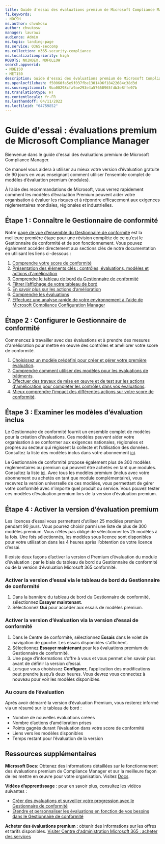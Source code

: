 ```yaml
---
title: Guide d'essai des évaluations premium de Microsoft Compliance Manager
f1.keywords:
- NOCSH
ms.author: chvukosw
author: chvukosw
manager: laurawi
audience: Admin
ms.topic: landing-page
ms.service: O365-seccomp
ms.collection: m365-security-compliance
ms.localizationpriority: high
ROBOTS: NOINDEX, NOFOLLOW
search.appverid:
- MOE150
- MET150
description: Guide d'essai des évaluations premium de Microsoft Compliance Manager.
ms.openlocfilehash: f50060fa5e9f037fbe1301496f18422684c38d3d
ms.sourcegitcommit: 9ba00298cfa9ae293e4a57650965fdb3e8ffe07b
ms.translationtype: HT
ms.contentlocale: fr-FR
ms.lasthandoff: 04/11/2022
ms.locfileid: "64759852"
---
```

# <a name="trial-playbook-microsoft-compliance-manager-premium-assessments"></a>Guide d'essai : évaluations premium de Microsoft Compliance Manager

Bienvenue dans le guide d'essai des évaluations premium de Microsoft Compliance Manager.

Ce manuel vous aidera à utiliser au mieux votre version d’évaluation gratuite de 90 jours en vous enseignant comment utiliser l’ensemble complet de modèles d’évaluation premium (modules).

À l’aide des recommandations de Microsoft, vous verrez rapidement comment les modèles d’évaluation Premium peuvent aider votre organisation à évaluer les risques et à répondre efficacement aux exigences réglementaires mondiales, régionales et industrielles.

## <a name="step-1-get-to-know-compliance-manager"></a>Étape 1 : Connaître le Gestionnaire de conformité

Notre [page de vue d’ensemble du Gestionnaire de conformité](compliance-manager.md) est la meilleure première étape pour une révision complète de ce qu’est le Gestionnaire de conformité et de son fonctionnement. Vous pouvez également accéder directement aux sections clés de notre documentation en utilisant les liens ci-dessous :

1. [Comprendre votre score de conformité](compliance-manager.md#understanding-your-compliance-score)
1. [Présentation des éléments clés : contrôles, évaluations, modèles et actions d'amélioration](compliance-manager.md#key-elements-controls-assessments-templates-improvement-actions)
1. [Comprendre le tableau de bord du Gestionnaire de conformité](compliance-manager-setup.md#understand-the-compliance-manager-dashboard)
1. [Filtrer l’affichage de votre tableau de bord](compliance-manager-setup.md#filtering-your-dashboard-view)
1. [En savoir plus sur les actions d’amélioration](compliance-manager-setup.md#improvement-actions-page)
1. [Comprendre les évaluations](compliance-manager.md#assessments)
1. [Effectuez une analyse rapide de votre environnement à l'aide de Microsoft Compliance Configuration Manager](compliance-manager-mcca.md)

## <a name="step-2-configure-compliance-manager"></a>Étape 2 : Configurer le Gestionnaire de conformité

Commencez à travailler avec des évaluations et à prendre des mesures d'amélioration pour mettre en œuvre des contrôles et améliorer votre score de conformité.

1. [Choisissez un modèle prédéfini pour créer et gérer votre première évaluation](compliance-manager-assessments.md).
1. [Comprendre comment utiliser des modèles pour les évaluations de bâtiments](compliance-manager-templates.md).
1. [Effectuer des travaux de mise en œuvre et de test sur les actions d'amélioration pour compléter les contrôles dans vos évaluations](compliance-manager-improvement-actions.md).
1. [Mieux comprendre l'impact des différentes actions sur votre score de conformité](compliance-score-calculation.md).

## <a name="step-3-review-included-assessment-templates"></a>Étape 3 : Examiner les modèles d’évaluation inclus

Le Gestionnaire de conformité fournit un ensemble complet de modèles pour la création d’évaluations. Ces modèles peuvent aider votre organisation à se conformer aux exigences nationales, régionales et propres au secteur qui régissent la collecte et l’utilisation des données. Consultez la liste des modèles inclus dans votre abonnement [ici](/office365/servicedescriptions/microsoft-365-service-descriptions/microsoft-365-tenantlevel-services-licensing-guidance/microsoft-365-security-compliance-licensing-guidance#which-assessments-are-included-by-default-free-of-cost).

Le Gestionnaire de conformité propose également plus de 300 modèles réglementaires ou premium qui peuvent être achetés en tant que modules. Consultez la liste [ici](compliance-manager-templates-list.md#premium-templates). Avec tous les modèles premium (inclus avec votre abonnement ou achetés en tant que module complémentaire), vous recevrez la version universelle de ces modèles, vous permettant de gérer votre conformité avec n'importe quel produit ou service. Vous pouvez tester ces modèles d’évaluation premium lors de la version d’évaluation premium.

## <a name="step-4-enable-the-premium-assessment-trial"></a>Étape 4 : Activer la version d’évaluation premium

Les licences d’essai vous permettent d’utiliser 25 modèles premium pendant 90 jours. Vous pourrez choisir parmi une liste de plus de 300 modèles premium. Vous n’êtes pas obligé de sélectionner les 25 modèles à la fois. Une fois sélectionnés, les modèles sous licence sont disponibles pour votre utilisation dans les 4 heures après l’obtention de votre licence d’essai.

Il existe deux façons d’activer la version d Premium d’évaluation du module d’évaluation : par le biais du tableau de bord du Gestionnaire de conformité ou de la version d’évaluation Microsoft 365 conformité.

### <a name="enable-trial-via-the-compliance-manager-dashboard"></a>Activer la version d’essai via le tableau de bord du Gestionnaire de conformité

1. Dans la bannière du tableau de bord du Gestionnaire de conformité, sélectionnez **Essayer maintenant**.
1. Sélectionnez **Oui** pour accéder aux essais de modèles premium.

### <a name="enable-trial-via-the-compliance-trial"></a>Activer la version d’évaluation via la version d’essai de conformité

1. Dans le Centre de conformité, sélectionnez **Essais** dans le volet de navigation de gauche. Les essais disponibles s'affichent.
1. Sélectionnez **Essayer maintenant** pour les évaluations premium du Gestionnaire de conformité.
1. Une page d’informations s’offre à vous et vous permet d’en savoir plus avant de définir la version d’essai.
1. Lorsque vous choisissez **Configurer**, l’application des modifications peut prendre jusqu’à deux heures. Vous devrez vous connectez à nouveau pour voir les modèles disponibles.

### <a name="during-the-trial"></a>Au cours de l’évaluation

Après avoir démarré la version d’évaluation Premium, vous resterez informé via un résumé sur le tableau de bord :

- Nombre de nouvelles évaluations créées
- Nombre d’actions d’amélioration prises
- Points gagnés durant l’évaluation dans votre score de conformité
- Liens vers les modèles disponibles
- Temps restant pour l’évaluation de la version

## <a name="additional-resources"></a>Ressources supplémentaires

**Microsoft Docs**: Obtenez des informations détaillées sur le fonctionnement des évaluations premium de Compliance Manager et sur la meilleure façon de les mettre en œuvre pour votre organisation. Visitez [Docs](compliance-manager-templates.md).

**Vidéos d’apprentissage** : pour en savoir plus, consultez les vidéos suivantes :

- [Créer des évaluations et surveiller votre progression avec le Gestionnaire de conformité](https://techcommunity.microsoft.com/t5/video-hub/create-assessments-and-monitor-your-progress-with-compliance/ba-p/1687992?search-action-id=375363186777&search-result-uid=1687992)
- [Étendre et personnaliser les évaluations en fonction de vos besoins dans le Gestionnaire de conformité](https://techcommunity.microsoft.com/t5/video-hub/extend-and-customize-assessments-to-suit-your-needs-in/ba-p/1687991?search-action-id=375363186777&search-result-uid=1687991)

**Acheter des évaluations premium** : obtenir des informations sur les offres et tarifs disponibles. [Visiter Centre d'administration Microsoft 365 : acheter des services](https://admin.microsoft.com/#/catalog/offer-details/compliance-manager-premium-assessment-add-on/46E9BF2A-3C8D-4A69-A7E7-3DA04687636D)
